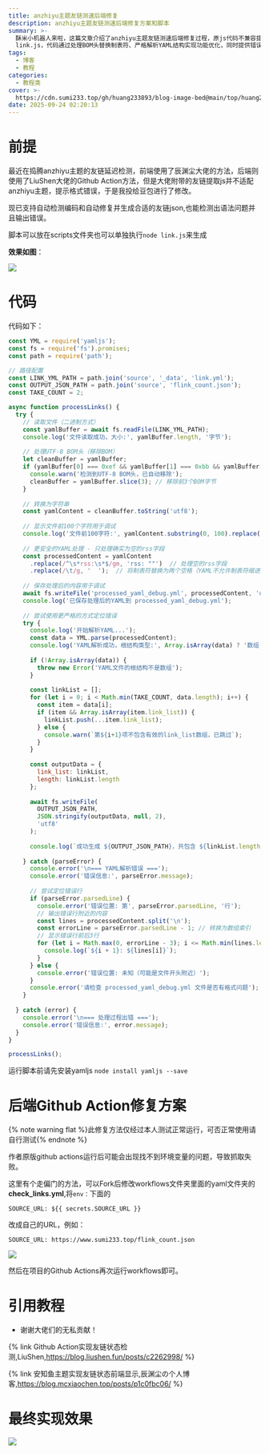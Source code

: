 ```yaml
---
title: anzhiyu主题友链测速后端修复
description: anzhiyu主题友链测速后端修复方案和脚本
summary: >-
  酥米小机器人来啦，这篇文章介绍了anzhiyu主题友链测速后端修复过程，原js代码不兼容提示格式错误，经豆包调整现已支持自动检测编码、修复并生成合适的友链json，可检测语法问题输出错误，脚本可放置scripts文件夹或直接执行node
  link.js，代码通过处理BOM头替换制表符、严格解析YAML结构实现功能优化，同时提供错误定位与调试信息输出。
tags:
  - 博客
  - 教程
categories:
  - 教程类
cover: >-
  https://cdn.sumi233.top/gh/huang233893/blog-image-bed@main/top/huang233893/imgs/blog/ht1-3.png
date: 2025-09-24 02:20:13
---
```


# 前提
最近在捣腾anzhiyu主题的友链延迟检测，前端使用了辰渊尘大佬的方法，后端则使用了LiuShen大佬的Github Action方法，但是大佬附带的友链提取js并不适配anzhiyu主题，提示格式错误，于是我投给豆包进行了修改。

现已支持自动检测编码和自动修复并生成合适的友链json,也能检测出语法问题并且输出错误。

脚本可以放在scripts文件夹也可以单独执行`node link.js`来生成

**效果如图**：

![](https://cdn.sumi233.top/gh/huang233893/blog-image-bed@main/top/huang233893/imgs/blog/ht1-1.png)

# 代码
代码如下：
```node.js
const YML = require('yamljs');
const fs = require('fs').promises;
const path = require('path');

// 路径配置
const LINK_YML_PATH = path.join('source', '_data', 'link.yml');
const OUTPUT_JSON_PATH = path.join('source', 'flink_count.json');
const TAKE_COUNT = 2;

async function processLinks() {
  try {
    // 读取文件（二进制方式）
    const yamlBuffer = await fs.readFile(LINK_YML_PATH);
    console.log('文件读取成功，大小:', yamlBuffer.length, '字节');
    
    // 处理UTF-8 BOM头（移除BOM）
    let cleanBuffer = yamlBuffer;
    if (yamlBuffer[0] === 0xef && yamlBuffer[1] === 0xbb && yamlBuffer[2] === 0xbf) {
      console.warn('检测到UTF-8 BOM头，已自动移除');
      cleanBuffer = yamlBuffer.slice(3); // 移除前3个BOM字节
    }
    
    // 转换为字符串
    const yamlContent = cleanBuffer.toString('utf8');
    
    // 显示文件前100个字符用于调试
    console.log('文件前100字符:', yamlContent.substring(0, 100).replace(/\n/g, '\\n'));
    
    // 更安全的YAML处理 - 只处理确实为空的rss字段
    const processedContent = yamlContent
      .replace(/^\s*rss:\s*$/gm, 'rss: ""')  // 处理空的rss字段
      .replace(/\t/g, '  ');  // 将制表符替换为两个空格（YAML不允许制表符缩进）
    
    // 保存处理后的内容用于调试
    await fs.writeFile('processed_yaml_debug.yml', processedContent, 'utf8');
    console.log('已保存处理后的YAML到 processed_yaml_debug.yml');
    
    // 尝试使用更严格的方式定位错误
    try {
      console.log('开始解析YAML...');
      const data = YML.parse(processedContent);
      console.log('YAML解析成功，根结构类型:', Array.isArray(data) ? '数组' : typeof data);
      
      if (!Array.isArray(data)) {
        throw new Error('YAML文件的根结构不是数组');
      }
      
      const linkList = [];
      for (let i = 0; i < Math.min(TAKE_COUNT, data.length); i++) {
        const item = data[i];
        if (item && Array.isArray(item.link_list)) {
          linkList.push(...item.link_list);
        } else {
          console.warn(`第${i+1}项不包含有效的link_list数组，已跳过`);
        }
      }
      
      const outputData = {
        link_list: linkList,
        length: linkList.length
      };
      
      await fs.writeFile(
        OUTPUT_JSON_PATH,
        JSON.stringify(outputData, null, 2),
        'utf8'
      );
      
      console.log(`成功生成 ${OUTPUT_JSON_PATH}，共包含 ${linkList.length} 条友链`);
      
    } catch (parseError) {
      console.error('\n=== YAML解析错误 ===');
      console.error('错误信息:', parseError.message);
      
      // 尝试定位错误行
      if (parseError.parsedLine) {
        console.error('错误位置: 第', parseError.parsedLine, '行');
        // 输出错误行附近的内容
        const lines = processedContent.split('\n');
        const errorLine = parseError.parsedLine - 1; // 转换为数组索引
        // 显示错误行前后3行
        for (let i = Math.max(0, errorLine - 3); i <= Math.min(lines.length - 1, errorLine + 3); i++) {
          console.log(`${i + 1}: ${lines[i]}`);
        }
      } else {
        console.error('错误位置: 未知（可能是文件开头附近）');
      }
      console.error('请检查 processed_yaml_debug.yml 文件是否有格式问题');
    }
    
  } catch (error) {
    console.error('\n=== 处理过程出错 ===');
    console.error('错误信息:', error.message);
  }
}

processLinks();
```

运行脚本前请先安装yamljs `node install yamljs --save`

# 后端Github Action修复方案

{% note warning flat %}此修复方法仅经过本人测试正常运行，可否正常使用请自行测试{% endnote %}

作者原版github actions运行后可能会出现找不到环境变量的问题，导致抓取失败。

这里有个走偏门的方法，可以Fork后修改workflows文件夹里面的yaml文件夹的**check_links.yml**,将`env：`下面的

`SOURCE_URL: ${{ secrets.SOURCE_URL }}`

改成自己的URL，例如：

`SOURCE_URL: https://www.sumi233.top/flink_count.json`

![](https://cdn.sumi233.top/gh/huang233893/blog-image-bed@main/top/huang233893/imgs/blog/ht1-4.png)

然后在项目的Github Actions再次运行workflows即可。

# 引用教程
- 谢谢大佬们的无私贡献！

{% link Github Action实现友链状态检测,LiuShen,https://blog.liushen.fun/posts/c2262998/ %}

{% link 安知鱼主题实现友链状态前端显示,辰渊尘の个人博客,https://blog.mcxiaochen.top/posts/p1c0fbc06/ %}

# 最终实现效果

![](https://cdn.sumi233.top/gh/huang233893/blog-image-bed@main/top/huang233893/imgs/blog/ht1-2.png)
